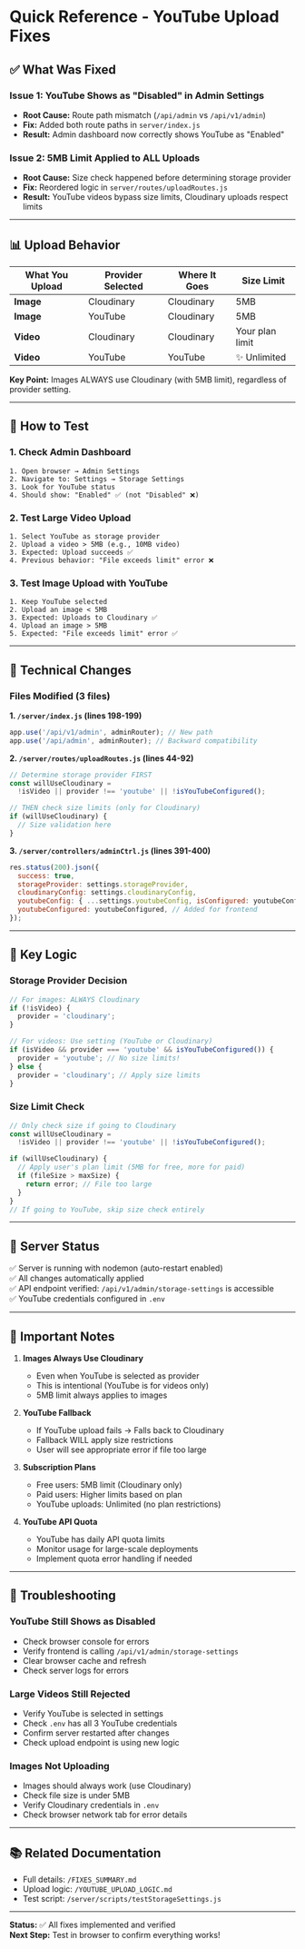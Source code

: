 # Quick Reference - YouTube Upload Fixes

## ✅ What Was Fixed

### Issue 1: YouTube Shows as "Disabled" in Admin Settings

- **Root Cause:** Route path mismatch (`/api/admin` vs `/api/v1/admin`)
- **Fix:** Added both route paths in `server/index.js`
- **Result:** Admin dashboard now correctly shows YouTube as "Enabled"

### Issue 2: 5MB Limit Applied to ALL Uploads

- **Root Cause:** Size check happened before determining storage provider
- **Fix:** Reordered logic in `server/routes/uploadRoutes.js`
- **Result:** YouTube videos bypass size limits, Cloudinary uploads respect limits

---

## 📊 Upload Behavior

| What You Upload | Provider Selected | Where It Goes | Size Limit      |
| --------------- | ----------------- | ------------- | --------------- |
| **Image**       | Cloudinary        | Cloudinary    | 5MB             |
| **Image**       | YouTube           | Cloudinary    | 5MB             |
| **Video**       | Cloudinary        | Cloudinary    | Your plan limit |
| **Video**       | YouTube           | YouTube       | ✨ Unlimited    |

**Key Point:** Images ALWAYS use Cloudinary (with 5MB limit), regardless of provider setting.

---

## 🧪 How to Test

### 1. Check Admin Dashboard

```
1. Open browser → Admin Settings
2. Navigate to: Settings → Storage Settings
3. Look for YouTube status
4. Should show: "Enabled" ✅ (not "Disabled" ❌)
```

### 2. Test Large Video Upload

```
1. Select YouTube as storage provider
2. Upload a video > 5MB (e.g., 10MB video)
3. Expected: Upload succeeds ✅
4. Previous behavior: "File exceeds limit" error ❌
```

### 3. Test Image Upload with YouTube

```
1. Keep YouTube selected
2. Upload an image < 5MB
3. Expected: Uploads to Cloudinary ✅
4. Upload an image > 5MB
5. Expected: "File exceeds limit" error ✅
```

---

## 🔧 Technical Changes

### Files Modified (3 files)

**1. `/server/index.js` (lines 198-199)**

```javascript
app.use('/api/v1/admin', adminRouter); // New path
app.use('/api/admin', adminRouter); // Backward compatibility
```

**2. `/server/routes/uploadRoutes.js` (lines 44-92)**

```javascript
// Determine storage provider FIRST
const willUseCloudinary =
  !isVideo || provider !== 'youtube' || !isYouTubeConfigured();

// THEN check size limits (only for Cloudinary)
if (willUseCloudinary) {
  // Size validation here
}
```

**3. `/server/controllers/adminCtrl.js` (lines 391-400)**

```javascript
res.status(200).json({
  success: true,
  storageProvider: settings.storageProvider,
  cloudinaryConfig: settings.cloudinaryConfig,
  youtubeConfig: { ...settings.youtubeConfig, isConfigured: youtubeConfigured },
  youtubeConfigured: youtubeConfigured, // Added for frontend
});
```

---

## 🎯 Key Logic

### Storage Provider Decision

```javascript
// For images: ALWAYS Cloudinary
if (!isVideo) {
  provider = 'cloudinary';
}

// For videos: Use setting (YouTube or Cloudinary)
if (isVideo && provider === 'youtube' && isYouTubeConfigured()) {
  provider = 'youtube'; // No size limits!
} else {
  provider = 'cloudinary'; // Apply size limits
}
```

### Size Limit Check

```javascript
// Only check size if going to Cloudinary
const willUseCloudinary =
  !isVideo || provider !== 'youtube' || !isYouTubeConfigured();

if (willUseCloudinary) {
  // Apply user's plan limit (5MB for free, more for paid)
  if (fileSize > maxSize) {
    return error; // File too large
  }
}
// If going to YouTube, skip size check entirely
```

---

## 🚀 Server Status

✅ Server is running with nodemon (auto-restart enabled)  
✅ All changes automatically applied  
✅ API endpoint verified: `/api/v1/admin/storage-settings` is accessible  
✅ YouTube credentials configured in `.env`

---

## 📝 Important Notes

1. **Images Always Use Cloudinary**

   - Even when YouTube is selected as provider
   - This is intentional (YouTube is for videos only)
   - 5MB limit always applies to images

2. **YouTube Fallback**

   - If YouTube upload fails → Falls back to Cloudinary
   - Fallback WILL apply size restrictions
   - User will see appropriate error if file too large

3. **Subscription Plans**

   - Free users: 5MB limit (Cloudinary only)
   - Paid users: Higher limits based on plan
   - YouTube uploads: Unlimited (no plan restrictions)

4. **YouTube API Quota**
   - YouTube has daily API quota limits
   - Monitor usage for large-scale deployments
   - Implement quota error handling if needed

---

## 🐛 Troubleshooting

### YouTube Still Shows as Disabled

- Check browser console for errors
- Verify frontend is calling `/api/v1/admin/storage-settings`
- Clear browser cache and refresh
- Check server logs for errors

### Large Videos Still Rejected

- Verify YouTube is selected in settings
- Check `.env` has all 3 YouTube credentials
- Confirm server restarted after changes
- Check upload endpoint is using new logic

### Images Not Uploading

- Images should always work (use Cloudinary)
- Check file size is under 5MB
- Verify Cloudinary credentials in `.env`
- Check browser network tab for error details

---

## 📚 Related Documentation

- Full details: `/FIXES_SUMMARY.md`
- Upload logic: `/YOUTUBE_UPLOAD_LOGIC.md`
- Test script: `/server/scripts/testStorageSettings.js`

---

**Status:** ✅ All fixes implemented and verified  
**Next Step:** Test in browser to confirm everything works!
